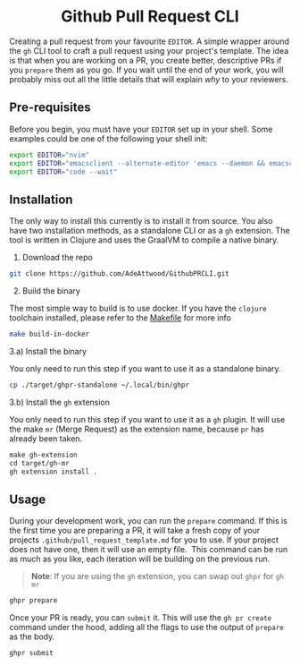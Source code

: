 <div align="center">

# Github Pull Request CLI

</div>

Creating a pull request from your favourite `EDITOR`. A simple wrapper around
the `gh` CLI tool to craft a pull request using your project's template. The
idea is that when you are working on a PR, you create better, descriptive PRs
if you `prepare` them as you go. If you wait until the end of your work, you
will probably miss out all the little details that will explain *why* to your
reviewers.

## Pre-requisites

Before you begin, you must have your `EDITOR` set up in your shell. Some
examples could be one of the following your shell init:

```sh
export EDITOR="nvim"
export EDITOR="emacsclient --alternate-editor 'emacs --daemon && emacsclient"
export EDITOR="code --wait"
```

## Installation

The only way to install this currently is to install it from source. You also
have two installation methods, as a standalone CLI or as a `gh` extension. The
tool is written in Clojure and uses the GraalVM to compile a native binary.

1) Download the repo

```sh
git clone https://github.com/AdeAttwood/GithubPRCLI.git
```

2) Build the binary

The most simple way to build is to use docker. If you have the `clojure`
toolchain installed, please refer to the [Makefile](./Makefile) for more info

```sh
make build-in-docker
```

3.a) Install the binary

You only need to run this step if you want to use it as a standalone binary.

```sh
cp ./target/ghpr-standalone ~/.local/bin/ghpr
```

3.b) Install the `gh` extension

You only need to run this step if you want to use it as a `gh` plugin. It will
use the make `mr` (Merge Request) as the extension name, because `pr` has
already been taken.

```sh
make gh-extension
cd target/gh-mr
gh extension install .
```

## Usage

During your development work, you can run the `prepare` command. If this is the
first time you are preparing a PR, it will take a fresh copy of your projects
`.github/pull_request_template.md` for you to use. If your project does not
have one, then it will use an empty file.  This command can be run as much as
you like, each iteration will be building on the previous run.

> **Note**:
> If you are using the `gh` extension, you can swap out `ghpr` for `gh mr`

```sh
ghpr prepare
```

Once your PR is ready, you can `submit` it. This will use the `gh pr create`
command under the hood, adding all the flags to use the output of `prepare` as
the body.

```sh
ghpr submit
```
